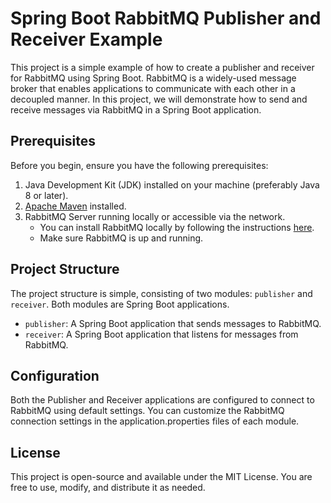 # Spring Boot RabbitMQ Publisher and Receiver Example

This project is a simple example of how to create a publisher and receiver for RabbitMQ using Spring Boot. RabbitMQ is a widely-used message broker that enables applications to communicate with each other in a decoupled manner. In this project, we will demonstrate how to send and receive messages via RabbitMQ in a Spring Boot application.

## Prerequisites

Before you begin, ensure you have the following prerequisites:

1. Java Development Kit (JDK) installed on your machine (preferably Java 8 or later).
2. [Apache Maven](https://maven.apache.org/download.cgi) installed.
3. RabbitMQ Server running locally or accessible via the network.
    - You can install RabbitMQ locally by following the instructions [here](https://www.rabbitmq.com/download.html).
    - Make sure RabbitMQ is up and running.

## Project Structure

The project structure is simple, consisting of two modules: `publisher` and `receiver`. Both modules are Spring Boot applications.

- `publisher`: A Spring Boot application that sends messages to RabbitMQ.
- `receiver`: A Spring Boot application that listens for messages from RabbitMQ.

## Configuration
Both the Publisher and Receiver applications are configured to connect to RabbitMQ using default settings. You can customize the RabbitMQ connection settings in the application.properties files of each module.

## License
This project is open-source and available under the MIT License. You are free to use, modify, and distribute it as needed.

